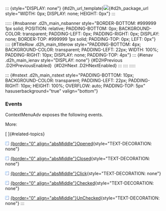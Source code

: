 ::: {style="DISPLAY: none"}
[](ms-xhelp:///?Id=d2h_url_template){#d2h_url_template}![](!package_url!){#d2h_package_url style="WIDTH: 0px; DISPLAY: none; HEIGHT: 0px"}
:::

::::: {#nsbanner .d2h_main_nsbanner style="BORDER-BOTTOM: #999999 1px solid; POSITION: relative; PADDING-BOTTOM: 0px; BACKGROUND-COLOR: transparent; PADDING-LEFT: 0px; PADDING-RIGHT: 0px; DISPLAY: none; BORDER-TOP: #999999 1px solid; PADDING-TOP: 0px; LEFT: 0px"}
:::: {#TitleRow .d2h_main_titlerow style="PADDING-BOTTOM: 4px; BACKGROUND-COLOR: transparent; PADDING-LEFT: 22px; WIDTH: 100%; PADDING-RIGHT: 10px; DISPLAY: none; PADDING-TOP: 4px"}
::: {#ienav .d2h_main_ienav style="DISPLAY: none"}
[](ms-xhelp:///?Id=c10d6a55-c8cc-40ff-a30b-6d6a80a5cd7b){#D2HPrevious .D2HPreviousEnabled}  [](ms-xhelp:///?Id=6ef0ff7f-7e64-4f6a-af79-0d5b441cb078){#D2HNext .D2HNextEnabled}
:::
::::
:::::

::: {#nstext .d2h_main_nstext style="PADDING-BOTTOM: 10px; BACKGROUND-COLOR: transparent; PADDING-LEFT: 22px; PADDING-RIGHT: 10px; HEIGHT: 100%; OVERFLOW: auto; PADDING-TOP: 5px" hasuserbackground="true" valign="bottom"}
### Events

ContextMenuAdv exposes the following events.

More:

[ ]{#related-topics}

[![](../button.gif){border="0" align="absMiddle"}Opened](ms-xhelp:///?Id=55cbba4e-8a59-4bb2-a06b-fa8bdb2981be){style="TEXT-DECORATION: none"}

[![](../button.gif){border="0" align="absMiddle"}Closed](ms-xhelp:///?Id=5f00524c-ef15-4d89-a29d-ffd039475bc0){style="TEXT-DECORATION: none"}

[![](../button.gif){border="0" align="absMiddle"}Click](ms-xhelp:///?Id=fe362db2-a502-4a66-af39-b780859591d4){style="TEXT-DECORATION: none"}

[![](../button.gif){border="0" align="absMiddle"}Checked](ms-xhelp:///?Id=3ee36457-ae70-4d1a-a4d8-dd6427320be3){style="TEXT-DECORATION: none"}

[![](../button.gif){border="0" align="absMiddle"}UnChecked](ms-xhelp:///?Id=54338ea2-f008-4704-bb4a-12b707facc63){style="TEXT-DECORATION: none"}
:::
